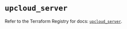 # `upcloud_server`

Refer to the Terraform Registry for docs: [`upcloud_server`](https://registry.terraform.io/providers/upcloudltd/upcloud/5.30.0/docs/resources/server).
